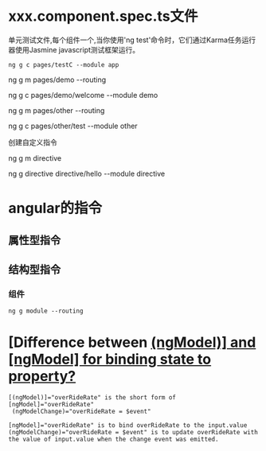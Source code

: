 # xxx.component.spec.ts文件

单元测试文件,每个组件一个,当你使用'ng test'命令时，它们通过Karma任务运行器使用Jasmine javascript测试框架运行。

```
ng g c pages/testC --module app
```

ng g m pages/demo --routing

ng g c pages/demo/welcome --module demo

ng g m pages/other --routing

ng g c pages/other/test --module other

创建自定义指令

ng g m directive

ng g directive directive/hello --module directive

# angular的指令

## 属性型指令

## 结构型指令

### 组件





```
ng g module --routing

```

# [Difference between [(ngModel)\] and [ngModel] for binding state to property?](https://stackoverflow.com/questions/42504918/difference-between-ngmodel-and-ngmodel-for-binding-state-to-property)

```
[(ngModel)]="overRideRate" is the short form of [ngModel]="overRideRate"
 (ngModelChange)="overRideRate = $event"

[ngModel]="overRideRate" is to bind overRideRate to the input.value
(ngModelChange)="overRideRate = $event" is to update overRideRate with the value of input.value when the change event was emitted.
```

